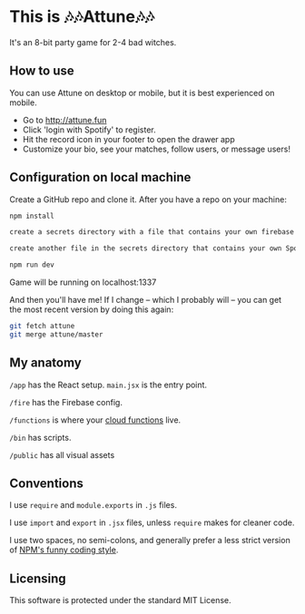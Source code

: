 # This is 🎶🎶Attune🎶🎶

It's an 8-bit party game for 2-4 bad witches.

## How to use

You can use Attune on desktop or mobile, but it is best experienced on mobile.
* Go to http://attune.fun
* Click 'login with Spotify' to register.
* Hit the record icon in your footer to open the drawer app
* Customize your bio, see your matches, follow users, or message users!

## Configuration on local machine

Create a GitHub repo and clone it. After you have a repo on your machine:

```sh
npm install

create a secrets directory with a file that contains your own firebase auth info (we named ours something similar to "attune-firebase-admin.js")

create another file in the secrets directory that contains your own Spotify auth info (we named ours "spotify.js")

npm run dev
```

Game will be running on localhost:1337

And then you'll have me! If I change – which I probably will – you can get the most recent
version by doing this again:

```sh
git fetch attune
git merge attune/master
```


## My anatomy

`/app` has the React setup. `main.jsx` is the entry point.

`/fire` has the Firebase config.

`/functions` is where your [cloud functions](https://firebase.google.com/preview/functions/write-firebase-functions) live.

`/bin` has scripts.

`/public` has all visual assets

## Conventions

I use `require` and `module.exports` in `.js` files.

I use `import` and `export` in `.jsx` files, unless `require` makes for cleaner code.

I use two spaces, no semi-colons, and generally prefer a less strict version of
[NPM's funny coding style](https://docs.npmjs.com/misc/coding-style).

## Licensing
This software is protected under the standard MIT License.
